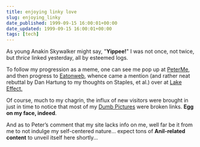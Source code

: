 ```yaml
---
title: enjoying linky love
slug: enjoying_linky
date_published: 1999-09-15 16:00:01+00:00
date_updated: 1999-09-15 16:00:01+00:00
tags: [tech]
---
```

As young Anakin Skywalker might say, "**Yippee!**" I was not once, not twice, but *thrice* linked yesterday, all by esteemed logs.

To follow my progression as a meme, one can see me pop up at [PeterMe](http://www.peterme.com), and then progress to [Eatonweb](http://www.eatonweb.com), whence came a mention (and rather neat rebuttal by Dan Hartung to my thoughts on Staples, et al.) over at [Lake Effect](http://www.wwa.com/~dhartung/weblog/)[.](.)

Of course, much to my chagrin, the influx of new visitors were brought in just in time to notice that most of my [Dumb Pictures](#dumpic) were broken links. **Egg on my face, indeed**.

And as to Peter’s comment that my site lacks info on me, well far be it from me to not indulge my self-centered nature… expect tons of **Anil-related content** to unveil itself here shortly…
